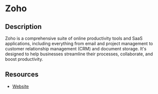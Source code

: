 # Zoho

## Description
Zoho is a comprehensive suite of online productivity tools and SaaS applications, including everything from email and project management to customer relationship management (CRM) and document storage. It's designed to help businesses streamline their processes, collaborate, and boost productivity.

## Resources
* [Website](zoho.com)